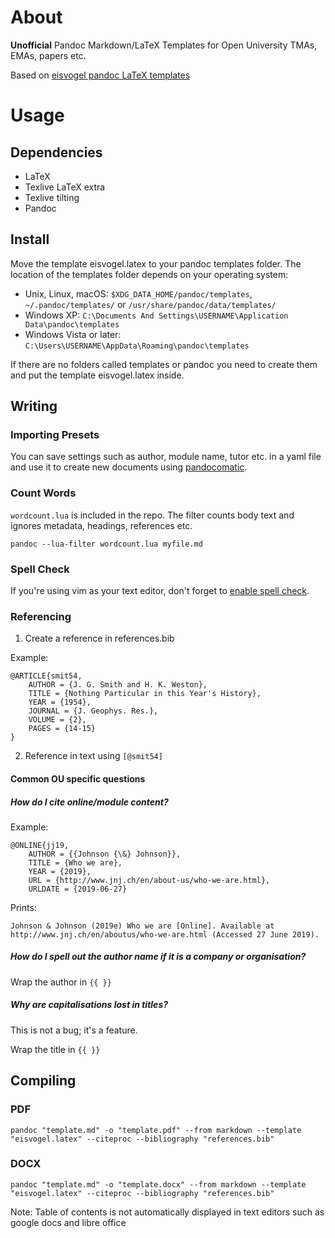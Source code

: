 # About
**Unofficial** Pandoc Markdown/LaTeX Templates for Open University TMAs, EMAs, papers etc. 

Based on [eisvogel pandoc LaTeX templates](https://github.com/Wandmalfarbe/pandoc-latex-template)


# Usage
## Dependencies
* LaTeX
* Texlive LaTeX extra
* Texlive tilting
* Pandoc

## Install
Move the template eisvogel.latex to your pandoc templates folder. The location of the templates folder depends on your operating system:

* Unix, Linux, macOS: `$XDG_DATA_HOME/pandoc/templates`, `~/.pandoc/templates/` or `/usr/share/pandoc/data/templates/`
* Windows XP: `C:\Documents And Settings\USERNAME\Application Data\pandoc\templates`
* Windows Vista or later: `C:\Users\USERNAME\AppData\Roaming\pandoc\templates`

If there are no folders called templates or pandoc you need to create them and put the template eisvogel.latex inside.

## Writing
### Importing Presets
You can save settings such as author, module name, tutor etc. in a yaml file and use it to create new documents using [pandocomatic](https://github.com/htdebeer/pandocomatic).

### Count Words
`wordcount.lua` is included in the repo. The filter counts body text and ignores metadata, headings, references etc.

`pandoc --lua-filter wordcount.lua myfile.md`

### Spell Check
If you're using vim as your text editor, don't forget to [enable spell check](https://www.linux.com/learn/using-spell-checking-vim). 

### Referencing
1. Create a reference in references.bib 

Example:

```
@ARTICLE{smit54,
	AUTHOR = {J. G. Smith and H. K. Weston},
	TITLE = {Nothing Particular in this Year's History},
	YEAR = {1954},
	JOURNAL = {J. Geophys. Res.},
	VOLUME = {2},
	PAGES = {14-15}
}
```

2. Reference in text using `[@smit54]` 

#### Common OU specific questions
##### How do I cite online/module content?

Example:

```
@ONLINE{jj19,
	AUTHOR = {{Johnson {\&} Johnson}},
	TITLE = {Who we are},
	YEAR = {2019},
	URL = {http://www.jnj.ch/en/about-us/who-we-are.html},
	URLDATE = {2019-06-27}
```

Prints:

```
Johnson & Johnson (2019e) Who we are [Online]. Available at http://www.jnj.ch/en/aboutus/who-we-are.html (Accessed 27 June 2019).
```

##### How do I spell out the author name if it is a company or organisation?

Wrap the author in ``{{ }}``

##### Why are capitalisations lost in titles?

This is not a bug; it's a feature.

Wrap the title in ``{{ }}``

## Compiling

### PDF
`pandoc "template.md" -o "template.pdf" --from markdown --template "eisvogel.latex" --citeproc --bibliography "references.bib"`

### DOCX
`pandoc "template.md" -o "template.docx" --from markdown --template "eisvogel.latex" --citeproc --bibliography "references.bib"`

Note: Table of contents is not automatically displayed in text editors such as google docs and libre office
